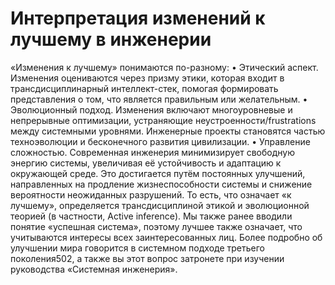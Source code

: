 # Интерпретация изменений к лучшему в инженерии

«Изменения к лучшему» понимаются по-разному:
• Этический аспект. Изменения оцениваются через призму этики, которая входит в трансдисциплинарный интеллект-стек, помогая формировать представления о том, что является правильным или желательным.
• Эволюционный подход. Изменения включают многоуровневые и непрерывные оптимизации, устраняющие неустроенности/frustrations между системными уровнями. Инженерные проекты становятся частью техноэволюции и бесконечного развития цивилизации.
• Управление сложностью. Современная инженерия минимизирует свободную энергию системы, увеличивая её устойчивость и адаптацию к окружающей среде. Это достигается путём постоянных улучшений, направленных на продление жизнеспособности системы и снижение вероятности неожиданных разрушений.
То есть, что означает «к лучшему», определяется трансдисциплиной этикой и эволюционной теорией (в частности, Active inference). Мы также ранее вводили понятие «успешная система», поэтому лучшее также означает, что учитываются интересы всех заинтересованных лиц. Более подробно об улучшении мира говорится в системном подходе третьего поколения502, а также вы этот вопрос затронете при изучении руководства «Системная инженерия».
